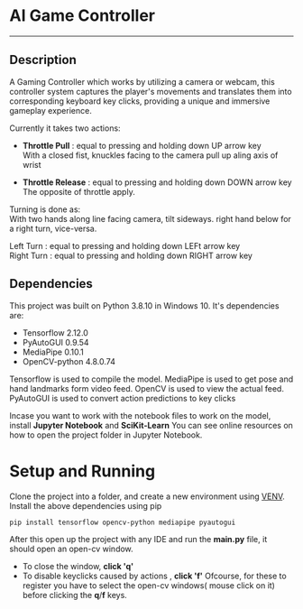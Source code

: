 # AI Game Controller
---
## Description

A Gaming Controller which works by utilizing a camera or webcam, this controller system captures the player's movements and translates them into corresponding keyboard key clicks, providing a unique and immersive gameplay experience.

Currently it takes two actions:

 * **Throttle Pull** : equal to pressing and holding down UP arrow key  
   With a closed fist, knuckles facing to the camera pull up aling axis of wrist
   
 * **Throttle Release** : equal to pressing and holding down DOWN arrow key  
   The opposite of throttle apply.
   
Turning is done as:   
   With two hands along line facing camera, tilt sideways. right hand below for a right turn, vice-versa.  
   
   Left Turn : equal to pressing and holding down LEFt arrow key  
   Right Turn : equal to pressing and holding down RIGHT arrow key  
   
## Dependencies

This project was built on Python 3.8.10 in Windows 10. It's dependencies are:

   * Tensorflow 2.12.0
   * PyAutoGUI 0.9.54
   * MediaPipe 0.10.1
   * OpenCV-python 4.8.0.74
     
Tensorflow is used to compile the model. MediaPipe is used to get pose and hand landmarks form video feed. OpenCV is used to view the actual feed. PyAutoGUI is used to convert action predictions to key clicks

Incase you want to work with the notebook files to work on the model, install **Jupyter Notebook** and **SciKit-Learn**
You can see online resources on how to open the project folder in Jupyter Notebook.

# Setup and Running 

Clone the project into a folder, and create a new environment using [VENV](https://docs.python.org/3/library/venv.html). Install the above dependencies using pip

`pip install tensorflow opencv-python mediapipe pyautogui`

After this open up the project with any IDE and run the **main.py** file, it should open an open-cv window. 
* To close the window, **click 'q'**
* To disable keyclicks caused by actions , **click 'f'**
Ofcourse, for these to register you have to select the open-cv windows( mouse click on it) before clicking the **q**/**f** keys.
